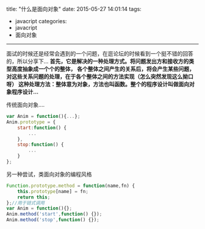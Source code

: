 title: "什么是面向对象"
date: 2015-05-27 14:01:14
tags:
- javacript
categories:
- javacript
- 面向对象
---


面试的时候还是经常会遇到的一个问题，在逛论坛的时候看到一个挺不错的回答的，所以分享下...
**首先，它是解决的一种处理方式。将问题发出方和接收方的类型高度抽象成一个个的整体，
各个整体之间产生的关系后，将会产生某些问题，对这些关系问题的处理，在于各个整体之间的方法实现（怎么突然发现这么拗口呀）
这种处理方法：整体意为对象，方法也叫函数。整个的程序设计叫做面向对象程序设计...**

传统面向对象....

```javascript
var Anim = function(){...};
Anim.prototype = {
    start:function() {
        ...
    },
    stop:function() {
        ...
    }
};

```

另一种尝试，类面向对象的编程风格

```javascript
Function.prototype.method = function(name,fn) {
    this.prototype[name] = fn;
    return this;
};//用于链式调用
var Anim = function(){};
Anim.method('start',function() {});
Anim.method('stop',function() {});

```